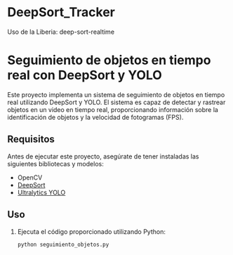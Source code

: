 # DeepSort_Tracker
Uso de la Liberia: deep-sort-realtime
# Seguimiento de objetos en tiempo real con DeepSort y YOLO

Este proyecto implementa un sistema de seguimiento de objetos en tiempo real utilizando DeepSort y YOLO. El sistema es capaz de detectar y rastrear objetos en un video en tiempo real, proporcionando información sobre la identificación de objetos y la velocidad de fotogramas (FPS).

## Requisitos

Antes de ejecutar este proyecto, asegúrate de tener instaladas las siguientes bibliotecas y modelos:

- OpenCV
- [DeepSort](https://pypi.org/project/deep-sort-realtime/)
- [Ultralytics YOLO](https://pypi.org/project/ultralytics/)

## Uso

1. Ejecuta el código proporcionado utilizando Python:

   ```bash
   python seguimiento_objetos.py
